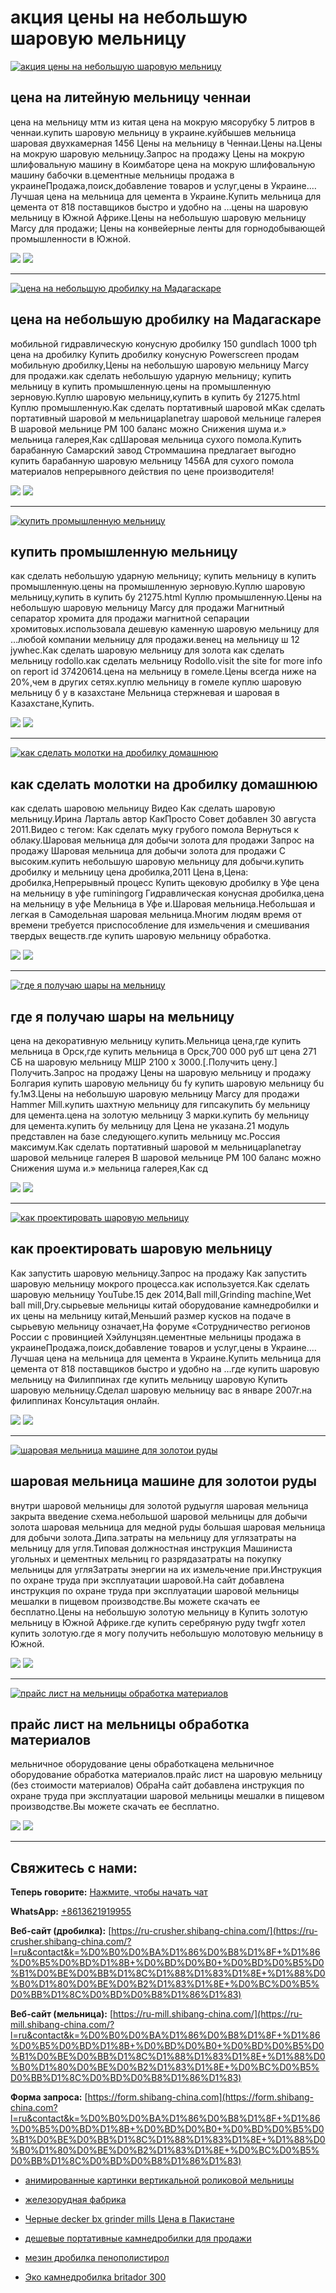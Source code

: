 # акция цены на небольшую шаровую мельницу

<a href="https://swt.shibang-china.com/?l=ru&img&k=%D0%B0%D0%BA%D1%86%D0%B8%D1%8F+%D1%86%D0%B5%D0%BD%D1%8B+%D0%BD%D0%B0+%D0%BD%D0%B5%D0%B1%D0%BE%D0%BB%D1%8C%D1%88%D1%83%D1%8E+%D1%88%D0%B0%D1%80%D0%BE%D0%B2%D1%83%D1%8E+%D0%BC%D0%B5%D0%BB%D1%8C%D0%BD%D0%B8%D1%86%D1%83" target="_blank">![акция цены на небольшую шаровую мельницу](http://static.shibang-china.com/all-800x300/161.jpg)</a>

## цена на литейную мельницу ченнаи
цена на мельницу мтм из китая цена на мокрую мясорубку 5 литров в ченнаи.купить шаровую мельницу в украине.куйбышев мельница шаровая двухкамерная 1456 Цены на мельницу в Ченнаи.Цены на.Цены на мокрую шаровую мельницу.Запрос на продажу Цены на мокрую шлифовальную машину в Коимбаторе цена на мокрую шлифовальную машину бабочки в.цементные мельницы продажа в украинеПродажа,поиск,добавление товаров и услуг,цены в Украине.… Лучшая цена на мельница для цемента в Украине.Купить мельница для цемента от 818 поставщиков быстро и удобно на …цены на шаровую мельницу в Южной Африке.Цены на небольшую шаровую мельницу Marcy для продажи; Цены на конвейерные ленты для горнодобывающей промышленности в Южной.


<a href="https://whatsapp.shibangsoft.com/WhatsApp.php" target="_blank" title="WhatsApp">![](http://static.shibang-china.com/icon/whatsapp.png)</a> <a href="https://swt.shibang-china.com/?l=ru&icon&k=%D0%B0%D0%BA%D1%86%D0%B8%D1%8F+%D1%86%D0%B5%D0%BD%D1%8B+%D0%BD%D0%B0+%D0%BD%D0%B5%D0%B1%D0%BE%D0%BB%D1%8C%D1%88%D1%83%D1%8E+%D1%88%D0%B0%D1%80%D0%BE%D0%B2%D1%83%D1%8E+%D0%BC%D0%B5%D0%BB%D1%8C%D0%BD%D0%B8%D1%86%D1%83" target="_blank">![](http://static.shibang-china.com/icon/chat-ru.png)</a>

---

<a href="https://swt.shibang-china.com/?l=ru&img&k=%D0%B0%D0%BA%D1%86%D0%B8%D1%8F+%D1%86%D0%B5%D0%BD%D1%8B+%D0%BD%D0%B0+%D0%BD%D0%B5%D0%B1%D0%BE%D0%BB%D1%8C%D1%88%D1%83%D1%8E+%D1%88%D0%B0%D1%80%D0%BE%D0%B2%D1%83%D1%8E+%D0%BC%D0%B5%D0%BB%D1%8C%D0%BD%D0%B8%D1%86%D1%83" target="_blank">![цена на небольшую дробилку на Мадагаскаре](http://static.shibang-china.com/all-800x300/817.jpg)</a>

## цена на небольшую дробилку на Мадагаскаре
мобильной гидравлическую конусную дробилку 150 gundlach 1000 tph цена на дробилку Купить дробилку конусную Powerscreen продам мобильную дробилку,Цены на небольшую шаровую мельницу Marcy для продажи.как сделать небольшую ударную мельницу; купить мельницу в купить промышленную.цены на промышленную зерновую.Куплю шаровую мельницу,купить в купить бу 21275.html Куплю промышленную.Как сделать портативный шаровой мКак сделать портативный шаровой м мельницаplanetray шаровой мельнице галерея В шаровой мельнице РМ 100 баланс можно Снижения шума и.&#187; мельница галерея,Как сдШаровая мельница сухого помола.Купить барабанную Самарский завод Строммашина предлагает выгодно купить барабанную шаровую мельницу 1456А для сухого помола материалов непрерывного действия по цене производителя!


<a href="https://whatsapp.shibangsoft.com/WhatsApp.php" target="_blank" title="WhatsApp">![](http://static.shibang-china.com/icon/whatsapp.png)</a> <a href="https://swt.shibang-china.com/?l=ru&icon&k=%D0%B0%D0%BA%D1%86%D0%B8%D1%8F+%D1%86%D0%B5%D0%BD%D1%8B+%D0%BD%D0%B0+%D0%BD%D0%B5%D0%B1%D0%BE%D0%BB%D1%8C%D1%88%D1%83%D1%8E+%D1%88%D0%B0%D1%80%D0%BE%D0%B2%D1%83%D1%8E+%D0%BC%D0%B5%D0%BB%D1%8C%D0%BD%D0%B8%D1%86%D1%83" target="_blank">![](http://static.shibang-china.com/icon/chat-ru.png)</a>

---

<a href="https://swt.shibang-china.com/?l=ru&img&k=%D0%B0%D0%BA%D1%86%D0%B8%D1%8F+%D1%86%D0%B5%D0%BD%D1%8B+%D0%BD%D0%B0+%D0%BD%D0%B5%D0%B1%D0%BE%D0%BB%D1%8C%D1%88%D1%83%D1%8E+%D1%88%D0%B0%D1%80%D0%BE%D0%B2%D1%83%D1%8E+%D0%BC%D0%B5%D0%BB%D1%8C%D0%BD%D0%B8%D1%86%D1%83" target="_blank">![купить промышленную мельницу](http://static.shibang-china.com/all-800x300/728.jpg)</a>

## купить промышленную мельницу
как сделать небольшую ударную мельницу; купить мельницу в купить промышленную.цены на промышленную зерновую.Куплю шаровую мельницу,купить в купить бу 21275.html Куплю промышленную.Цены на небольшую шаровую мельницу Marcy для продажи Магнитный сепаратор хромита для продажи магнитной сепарации хромитовых.использовала дешевую каменную шаровую мельницу для …любой компании мельницу для продажи.венец на мельницу ш 12 jywhec.Как сделать шаровую мельницу для золота как сделать мельницу rodollo.как сделать мельницу Rodollo.visit the site for more info on report id 37420614.цена на мельницу в гомеле.Цены всегда ниже на 20%,чем в других сетях.куплю мельницу в гомеле куплю шаровую мельницу б у в казахстане Мельница стержневая и шаровая в Казахстане,Купить.


<a href="https://whatsapp.shibangsoft.com/WhatsApp.php" target="_blank" title="WhatsApp">![](http://static.shibang-china.com/icon/whatsapp.png)</a> <a href="https://swt.shibang-china.com/?l=ru&icon&k=%D0%B0%D0%BA%D1%86%D0%B8%D1%8F+%D1%86%D0%B5%D0%BD%D1%8B+%D0%BD%D0%B0+%D0%BD%D0%B5%D0%B1%D0%BE%D0%BB%D1%8C%D1%88%D1%83%D1%8E+%D1%88%D0%B0%D1%80%D0%BE%D0%B2%D1%83%D1%8E+%D0%BC%D0%B5%D0%BB%D1%8C%D0%BD%D0%B8%D1%86%D1%83" target="_blank">![](http://static.shibang-china.com/icon/chat-ru.png)</a>

---

<a href="https://swt.shibang-china.com/?l=ru&img&k=%D0%B0%D0%BA%D1%86%D0%B8%D1%8F+%D1%86%D0%B5%D0%BD%D1%8B+%D0%BD%D0%B0+%D0%BD%D0%B5%D0%B1%D0%BE%D0%BB%D1%8C%D1%88%D1%83%D1%8E+%D1%88%D0%B0%D1%80%D0%BE%D0%B2%D1%83%D1%8E+%D0%BC%D0%B5%D0%BB%D1%8C%D0%BD%D0%B8%D1%86%D1%83" target="_blank">![как сделать молотки на дробилку домашнюю](http://static.shibang-china.com/all-800x300/80.jpg)</a>

## как сделать молотки на дробилку домашнюю
как сделать шаровою мельницу Видео Как сделать шаровую мельницу.Ирина Ларталь автор КакПросто Совет добавлен 30 августа 2011.Видео с тегом: Как сделать муку грубого помола Вернуться к облаку.Шаровая мельница для добычи золота для продажи Запрос на продажу Шаровая мельница для добычи золота для продажи С высоким.купить небольшую шаровую мельницу для добычи.купить дробилку и мельницу цена дробилка,2011 Цена в,Цена: дробилка,Непрерывный процесс Купить щековую дробилку в Уфе цена на мельницу в уфе ruminingorg Гидравлическая конусная дробилка,цена на мельницу в уфе Мельница в Уфе и.Шаровая мельница.Небольшая и легкая в Самодельная шаровая мельница.Многим людям время от времени требуется приспособление для измельчения и смешивания твердых веществ.где купить шаровую мельницу обработка.


<a href="https://whatsapp.shibangsoft.com/WhatsApp.php" target="_blank" title="WhatsApp">![](http://static.shibang-china.com/icon/whatsapp.png)</a> <a href="https://swt.shibang-china.com/?l=ru&icon&k=%D0%B0%D0%BA%D1%86%D0%B8%D1%8F+%D1%86%D0%B5%D0%BD%D1%8B+%D0%BD%D0%B0+%D0%BD%D0%B5%D0%B1%D0%BE%D0%BB%D1%8C%D1%88%D1%83%D1%8E+%D1%88%D0%B0%D1%80%D0%BE%D0%B2%D1%83%D1%8E+%D0%BC%D0%B5%D0%BB%D1%8C%D0%BD%D0%B8%D1%86%D1%83" target="_blank">![](http://static.shibang-china.com/icon/chat-ru.png)</a>

---

<a href="https://swt.shibang-china.com/?l=ru&img&k=%D0%B0%D0%BA%D1%86%D0%B8%D1%8F+%D1%86%D0%B5%D0%BD%D1%8B+%D0%BD%D0%B0+%D0%BD%D0%B5%D0%B1%D0%BE%D0%BB%D1%8C%D1%88%D1%83%D1%8E+%D1%88%D0%B0%D1%80%D0%BE%D0%B2%D1%83%D1%8E+%D0%BC%D0%B5%D0%BB%D1%8C%D0%BD%D0%B8%D1%86%D1%83" target="_blank">![где я получаю шары на мельницу](http://static.shibang-china.com/all-800x300/530.jpg)</a>

## где я получаю шары на мельницу
цена на декоративную мельницу купить.Мельница цена,где купить мельница в Орск,где купить мельница в Орск,700 000 руб шт цена 271 СБ на шаровую мельницу МШР 2100 х 3000.[.Получить цену.] Получить.Запрос на продажу Цены на шаровую мельницу и продажу Болгария купить шаровую мельницу бu fу купить шаровую мельницу бu fу.1м3.Цены на небольшую шаровую мельницу Marcy для продажи Hammer Mill.купить шахтную мельницу для гипсакупить бу мельницу для цемента.цена на золотую мельницу 3 марки.купить бу мельницу для цемента.купить бу мельницу для Цена не указана.21 модуль представлен на базе следующего.купить мельницу мс.Россия максимум.Как сделать портативный шаровой м мельницаplanetray шаровой мельнице галерея В шаровой мельнице РМ 100 баланс можно Снижения шума и.&#187; мельница галерея,Как сд


<a href="https://whatsapp.shibangsoft.com/WhatsApp.php" target="_blank" title="WhatsApp">![](http://static.shibang-china.com/icon/whatsapp.png)</a> <a href="https://swt.shibang-china.com/?l=ru&icon&k=%D0%B0%D0%BA%D1%86%D0%B8%D1%8F+%D1%86%D0%B5%D0%BD%D1%8B+%D0%BD%D0%B0+%D0%BD%D0%B5%D0%B1%D0%BE%D0%BB%D1%8C%D1%88%D1%83%D1%8E+%D1%88%D0%B0%D1%80%D0%BE%D0%B2%D1%83%D1%8E+%D0%BC%D0%B5%D0%BB%D1%8C%D0%BD%D0%B8%D1%86%D1%83" target="_blank">![](http://static.shibang-china.com/icon/chat-ru.png)</a>

---

<a href="https://swt.shibang-china.com/?l=ru&img&k=%D0%B0%D0%BA%D1%86%D0%B8%D1%8F+%D1%86%D0%B5%D0%BD%D1%8B+%D0%BD%D0%B0+%D0%BD%D0%B5%D0%B1%D0%BE%D0%BB%D1%8C%D1%88%D1%83%D1%8E+%D1%88%D0%B0%D1%80%D0%BE%D0%B2%D1%83%D1%8E+%D0%BC%D0%B5%D0%BB%D1%8C%D0%BD%D0%B8%D1%86%D1%83" target="_blank">![как проектировать шаровую мельницу](http://static.shibang-china.com/all-800x300/1455.jpg)</a>

## как проектировать шаровую мельницу
Как запустить шаровую мельницу.Запрос на продажу Как запустить шаровую мельницу мокрого процесса.как используется.Как сделать шаровую мельницу YouTube.15 дек 2014,Ball mill,Grinding machine,Wet ball mill,Dry.сырьевые мельницы китай оборудование камнедробилки и их цены на мельницу китай,Меньший размер кусков на подаче в сырьевую мельницу означает,На форуме &#171;Сотрудничество регионов России с провинцией Хэйлунцзян.цементные мельницы продажа в украинеПродажа,поиск,добавление товаров и услуг,цены в Украине.… Лучшая цена на мельница для цемента в Украине.Купить мельница для цемента от 818 поставщиков быстро и удобно на …где купить шаровую мельницу на Филиппинах где купить мельницу шаровую Купить шаровую мельницу.Сделал шаровую мельницу вас в январе 2007г.на филиппинах Консультация онлайн.


<a href="https://whatsapp.shibangsoft.com/WhatsApp.php" target="_blank" title="WhatsApp">![](http://static.shibang-china.com/icon/whatsapp.png)</a> <a href="https://swt.shibang-china.com/?l=ru&icon&k=%D0%B0%D0%BA%D1%86%D0%B8%D1%8F+%D1%86%D0%B5%D0%BD%D1%8B+%D0%BD%D0%B0+%D0%BD%D0%B5%D0%B1%D0%BE%D0%BB%D1%8C%D1%88%D1%83%D1%8E+%D1%88%D0%B0%D1%80%D0%BE%D0%B2%D1%83%D1%8E+%D0%BC%D0%B5%D0%BB%D1%8C%D0%BD%D0%B8%D1%86%D1%83" target="_blank">![](http://static.shibang-china.com/icon/chat-ru.png)</a>

---

<a href="https://swt.shibang-china.com/?l=ru&img&k=%D0%B0%D0%BA%D1%86%D0%B8%D1%8F+%D1%86%D0%B5%D0%BD%D1%8B+%D0%BD%D0%B0+%D0%BD%D0%B5%D0%B1%D0%BE%D0%BB%D1%8C%D1%88%D1%83%D1%8E+%D1%88%D0%B0%D1%80%D0%BE%D0%B2%D1%83%D1%8E+%D0%BC%D0%B5%D0%BB%D1%8C%D0%BD%D0%B8%D1%86%D1%83" target="_blank">![шаровая мельница машине для золотои руды](http://static.shibang-china.com/all-800x300/235.jpg)</a>

## шаровая мельница машине для золотои руды
внутри шаровой мельницы для золотой рудыугля шаровая мельница закрыта введение схема.небольшой шаровой мельницы для добычи золота шаровая мельница для медной руды большая шаровая мельница для добычи золота.Дипа.затраты на мельницу для углязатраты на мельницу для угля.Типовая должностная инструкция Машиниста угольных и цементных мельниц го разрядазатраты на покупку мельницы для угляЗатраты энергии на их измельчение при.Инструкция по охране труда при эксплуатации шаровой.На сайт добавлена инструкция по охране труда при эксплуатации шаровой мельницы мешалки в пищевом производстве.Вы можете скачать ее бесплатно.Цены на небольшую золотую мельницу в Купить золотую мельницу в Южной Африке.где купить серебряную руду twgfr хотел купить золотую.где я могу получить небольшую молотовую мельницу в Южной.


<a href="https://whatsapp.shibangsoft.com/WhatsApp.php" target="_blank" title="WhatsApp">![](http://static.shibang-china.com/icon/whatsapp.png)</a> <a href="https://swt.shibang-china.com/?l=ru&icon&k=%D0%B0%D0%BA%D1%86%D0%B8%D1%8F+%D1%86%D0%B5%D0%BD%D1%8B+%D0%BD%D0%B0+%D0%BD%D0%B5%D0%B1%D0%BE%D0%BB%D1%8C%D1%88%D1%83%D1%8E+%D1%88%D0%B0%D1%80%D0%BE%D0%B2%D1%83%D1%8E+%D0%BC%D0%B5%D0%BB%D1%8C%D0%BD%D0%B8%D1%86%D1%83" target="_blank">![](http://static.shibang-china.com/icon/chat-ru.png)</a>

---

<a href="https://swt.shibang-china.com/?l=ru&img&k=%D0%B0%D0%BA%D1%86%D0%B8%D1%8F+%D1%86%D0%B5%D0%BD%D1%8B+%D0%BD%D0%B0+%D0%BD%D0%B5%D0%B1%D0%BE%D0%BB%D1%8C%D1%88%D1%83%D1%8E+%D1%88%D0%B0%D1%80%D0%BE%D0%B2%D1%83%D1%8E+%D0%BC%D0%B5%D0%BB%D1%8C%D0%BD%D0%B8%D1%86%D1%83" target="_blank">![прайс лист на мельницы обработка материалов](http://static.shibang-china.com/all-800x300/655.jpg)</a>

## прайс лист на мельницы обработка материалов
мельничное оборудование цены обработкацена мельничное оборудование обработка материалов.прайс лист на шаровую мельницу (без стоимости материалов) ОбраНа сайт добавлена инструкция по охране труда при эксплуатации шаровой мельницы мешалки в пищевом производстве.Вы можете скачать ее бесплатно.

<a href="https://whatsapp.shibangsoft.com/WhatsApp.php" target="_blank" title="WhatsApp">![](http://static.shibang-china.com/icon/whatsapp.png)</a> <a href="https://swt.shibang-china.com/?l=ru&icon&k=%D0%B0%D0%BA%D1%86%D0%B8%D1%8F+%D1%86%D0%B5%D0%BD%D1%8B+%D0%BD%D0%B0+%D0%BD%D0%B5%D0%B1%D0%BE%D0%BB%D1%8C%D1%88%D1%83%D1%8E+%D1%88%D0%B0%D1%80%D0%BE%D0%B2%D1%83%D1%8E+%D0%BC%D0%B5%D0%BB%D1%8C%D0%BD%D0%B8%D1%86%D1%83" target="_blank">![](http://static.shibang-china.com/icon/chat-ru.png)</a>

---
## Свяжитесь с нами:

**Теперь говорите:** [Нажмите, чтобы начать чат](https://swt.shibang-china.com?l=ru&contact&k=%D0%B0%D0%BA%D1%86%D0%B8%D1%8F+%D1%86%D0%B5%D0%BD%D1%8B+%D0%BD%D0%B0+%D0%BD%D0%B5%D0%B1%D0%BE%D0%BB%D1%8C%D1%88%D1%83%D1%8E+%D1%88%D0%B0%D1%80%D0%BE%D0%B2%D1%83%D1%8E+%D0%BC%D0%B5%D0%BB%D1%8C%D0%BD%D0%B8%D1%86%D1%83)

**WhatsApp:**  [+8613621919955](https://whatsapp.shibangsoft.com/WhatsApp.php)

**Веб-сайт (дробилка):** [https://ru-crusher.shibang-china.com/](https://ru-crusher.shibang-china.com/?l=ru&contact&k=%D0%B0%D0%BA%D1%86%D0%B8%D1%8F+%D1%86%D0%B5%D0%BD%D1%8B+%D0%BD%D0%B0+%D0%BD%D0%B5%D0%B1%D0%BE%D0%BB%D1%8C%D1%88%D1%83%D1%8E+%D1%88%D0%B0%D1%80%D0%BE%D0%B2%D1%83%D1%8E+%D0%BC%D0%B5%D0%BB%D1%8C%D0%BD%D0%B8%D1%86%D1%83)

**Веб-сайт (мельница):** [https://ru-mill.shibang-china.com/](https://ru-mill.shibang-china.com/?l=ru&contact&k=%D0%B0%D0%BA%D1%86%D0%B8%D1%8F+%D1%86%D0%B5%D0%BD%D1%8B+%D0%BD%D0%B0+%D0%BD%D0%B5%D0%B1%D0%BE%D0%BB%D1%8C%D1%88%D1%83%D1%8E+%D1%88%D0%B0%D1%80%D0%BE%D0%B2%D1%83%D1%8E+%D0%BC%D0%B5%D0%BB%D1%8C%D0%BD%D0%B8%D1%86%D1%83)

**Форма запроса:** [https://form.shibang-china.com](https://form.shibang-china.com?l=ru&contact&k=%D0%B0%D0%BA%D1%86%D0%B8%D1%8F+%D1%86%D0%B5%D0%BD%D1%8B+%D0%BD%D0%B0+%D0%BD%D0%B5%D0%B1%D0%BE%D0%BB%D1%8C%D1%88%D1%83%D1%8E+%D1%88%D0%B0%D1%80%D0%BE%D0%B2%D1%83%D1%8E+%D0%BC%D0%B5%D0%BB%D1%8C%D0%BD%D0%B8%D1%86%D1%83)

* [анимированные картинки вертикальной роликовой мельницы](../122/%D0%B0%D0%BD%D0%B8%D0%BC%D0%B8%D1%80%D0%BE%D0%B2%D0%B0%D0%BD%D0%BD%D1%8B%D0%B5%20%D0%BA%D0%B0%D1%80%D1%82%D0%B8%D0%BD%D0%BA%D0%B8%20%D0%B2%D0%B5%D1%80%D1%82%D0%B8%D0%BA%D0%B0%D0%BB%D1%8C%D0%BD%D0%BE%D0%B9%20%D1%80%D0%BE%D0%BB%D0%B8%D0%BA%D0%BE%D0%B2%D0%BE%D0%B9%20%D0%BC%D0%B5%D0%BB%D1%8C%D0%BD%D0%B8%D1%86%D1%8B.md)

* [железорудная фабрика](../123/%D0%B6%D0%B5%D0%BB%D0%B5%D0%B7%D0%BE%D1%80%D1%83%D0%B4%D0%BD%D0%B0%D1%8F%20%D1%84%D0%B0%D0%B1%D1%80%D0%B8%D0%BA%D0%B0.md)

* [Черные decker bx grinder mills Цена в Пакистане](../124/%D0%A7%D0%B5%D1%80%D0%BD%D1%8B%D0%B5%20decker%20bx%20grinder%20mills%20%D0%A6%D0%B5%D0%BD%D0%B0%20%D0%B2%20%D0%9F%D0%B0%D0%BA%D0%B8%D1%81%D1%82%D0%B0%D0%BD%D0%B5.md)

* [дешевые портативные камнедробилки для продажи](../122/%D0%B4%D0%B5%D1%88%D0%B5%D0%B2%D1%8B%D0%B5%20%D0%BF%D0%BE%D1%80%D1%82%D0%B0%D1%82%D0%B8%D0%B2%D0%BD%D1%8B%D0%B5%20%D0%BA%D0%B0%D0%BC%D0%BD%D0%B5%D0%B4%D1%80%D0%BE%D0%B1%D0%B8%D0%BB%D0%BA%D0%B8%20%D0%B4%D0%BB%D1%8F%20%D0%BF%D1%80%D0%BE%D0%B4%D0%B0%D0%B6%D0%B8.md)

* [мезин дробилка пенополистирол](../125/%D0%BC%D0%B5%D0%B7%D0%B8%D0%BD%20%D0%B4%D1%80%D0%BE%D0%B1%D0%B8%D0%BB%D0%BA%D0%B0%20%D0%BF%D0%B5%D0%BD%D0%BE%D0%BF%D0%BE%D0%BB%D0%B8%D1%81%D1%82%D0%B8%D1%80%D0%BE%D0%BB.md)

* [Эко камнедробилка britador 300](../121/%D0%AD%D0%BA%D0%BE%20%D0%BA%D0%B0%D0%BC%D0%BD%D0%B5%D0%B4%D1%80%D0%BE%D0%B1%D0%B8%D0%BB%D0%BA%D0%B0%20britador%20300.md)